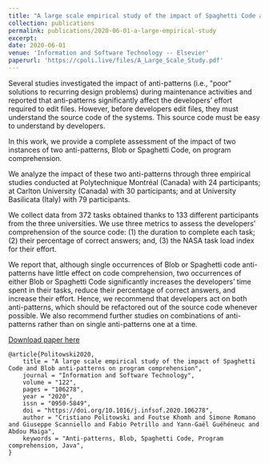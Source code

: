 ```yaml
---
title: "A large scale empirical study of the impact of Spaghetti Code and Blob anti-patterns on program comprehension"
collection: publications
permalink: publications/2020-06-01-a-large-empirical-study
excerpt:
date: 2020-06-01
venue: 'Information and Software Technology -- Elsevier'
paperurl: 'https://cpoli.live/files/A_Large_Scale_Study.pdf'
---
```


Several studies investigated the impact of anti-patterns (i.e., "poor" solutions to recurring design problems) during maintenance activities and reported that anti-patterns significantly affect the developers’ effort required to edit files. However, before developers edit files, they must understand the source code of the systems. This source code must be easy to understand by developers.

In this work, we provide a complete assessment of the impact of two instances of two anti-patterns, Blob or Spaghetti Code, on program comprehension.

We analyze the impact of these two anti-patterns through three empirical studies conducted at Polytechnique Montréal (Canada) with 24 participants; at Carlton University (Canada) with 30 participants; and at University Basilicata (Italy) with 79 participants.

We collect data from 372 tasks obtained thanks to 133 different participants from the three universities. We use three metrics to assess the developers’ comprehension of the source code: (1) the duration to complete each task; (2) their percentage of correct answers; and, (3) the NASA task load index for their effort.

We report that, although single occurrences of Blob or Spaghetti code anti-patterns have little effect on code comprehension, two occurrences of either Blob or Spaghetti Code significantly increases the developers’ time spent in their tasks, reduce their percentage of correct answers, and increase their effort. Hence, we recommend that developers act on both anti-patterns, which should be refactored out of the source code whenever possible. We also recommend further studies on combinations of anti-patterns rather than on single anti-patterns one at a time.

[Download paper here](https://cpoli.live/files/A_Large_Scale_Study.pdf)

```
@article{Politowski2020,
    title = "A large scale empirical study of the impact of Spaghetti Code and Blob anti-patterns on program comprehension",
    journal = "Information and Software Technology",
    volume = "122",
    pages = "106278",
    year = "2020",
    issn = "0950-5849",
    doi = "https://doi.org/10.1016/j.infsof.2020.106278",
    author = "Cristiano Politowski and Foutse Khomh and Simone Romano and Giuseppe Scanniello and Fabio Petrillo and Yann-Gaël Guéhéneuc and Abdou Maiga",
    keywords = "Anti-patterns, Blob, Spaghetti Code, Program comprehension, Java",
}
```

<!-- Recommended citation: Your Name, You. (2009). "Paper Title Number 1." <i>Journal 1</i>. 1(1). -->
